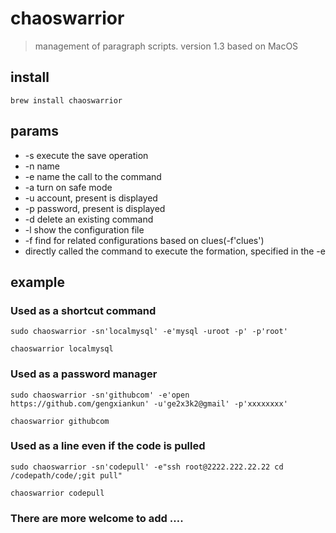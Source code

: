 # chaoswarrior

> management of paragraph scripts. version 1.3 based on MacOS


## install
	brew install chaoswarrior

## params
- -s execute the save operation
- -n name
- -e name the call to the command
- -a  turn on safe mode
- -u account, present is displayed
- -p password, present is displayed
- -d delete an existing command
- -l show the configuration file
- -f find for related configurations based on clues(-f'clues')
- directly called the command to execute the formation, specified in the -e

## example

### Used as a shortcut command
`sudo chaoswarrior -sn'localmysql' -e'mysql -uroot -p' -p'root'`

`chaoswarrior localmysql`

### Used as a password manager
`sudo chaoswarrior -sn'githubcom' -e'open https://github.com/gengxiankun' -u'ge2x3k2@gmail' -p'xxxxxxxx'`

`chaoswarrior githubcom`

### Used as a line even if the code is pulled
`sudo chaoswarrior -sn'codepull' -e"ssh root@2222.222.22.22 cd /codepath/code/;git pull"`

`chaoswarrior codepull`

### There are more welcome to add ….
